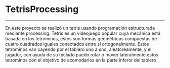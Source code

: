 # TetrisProcessing

___

En este proyecto se realizó un tetris usando programación estructurada mediante processing. Tetris es un videojuego popular cuya mecánica está basada en los tetrominos, estos son formas geométricas compuestas de cuatro cuadrados iguales conectados entre sí ortogonalmente. Estos tetrominos van cayendo por el tablero uno a uno, aleatoreamente, y el jugador, con ayuda de su teclado puedo rotar o mover lateralmente estos tetrominos con el objetivo de acomodarlos en la parte inferor del tablero
